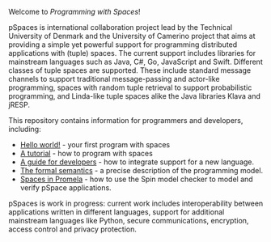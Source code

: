 Welcome to *Programming with Spaces*!

pSpaces is international collaboration project lead by the Technical University of Denmark and the University of Camerino  project that aims at providing a simple yet powerful support for programming distributed applications with (tuple) spaces. The current support includes libraries for mainstream languages such as Java, C#, Go, JavaScript and Swift. Different classes of tuple spaces are supported. These include standard message channels to support traditional message-passing and actor-like programming, spaces with random tuple retrieval to support probabilistic programming, and Linda-like tuple spaces alike the Java libraries Klava and jRESP. 

This repository contains information for programmers and developers, including:
- [Hello world!](hello.md) - your first program with spaces
- [A tutorial](tutorial.md) - how to program with spaces 
- [A guide for developers](guide.md) - how to integrate support for a new language.
- [The formal semantics](semantics.md) - a precise description of the programming model. 
- [Spaces in Promela](Promela/promela.md) - how to use the Spin model checker to model and verify pSpace applications.

pSpaces is work in progress: current work includes interoperability between applications written in different languages, support for additional mainstream languages like Python, secure communications, encryption, access control and privacy protection.
